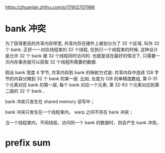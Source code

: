 https://zhuanlan.zhihu.com/p/17902707986

# bank 冲突
为了获得更高的共享内存带宽, 共享内存在硬件上被划分为了 32 个区域, 叫作 32 个 bank. 正好一一对应线程束的 32 个线程, 在执行一个线程束的时候, 这种设计是允许 32 个 bank 被 32 个线程同时访问的. 也就是说在最好的情况下, 只需要一次内存事务就可以获取 32 个线程所需要的数据.

假设 bank 宽度 4 字节, 共享内存到 bank 的映射方式是: 共享内存中连续 128 字节的内容分摊到 32 个 bank 的某一层. 比如, 长度为 128 的单精度数组, 第 0-31 个元素对应 bank 的第一层, 每个 bank 对应一个元素; 第 32-63 个元素对应到第二层的 32 个 bank...

bank 冲突只发生在 shared memory 读写中；

bank 冲突只发生在一个线程束内， warp 之间不存在 bank 冲突；

当一个线程束内，不同线程，访问同一个 bank 的数据时，则会产生 bank 冲突。

# prefix sum
